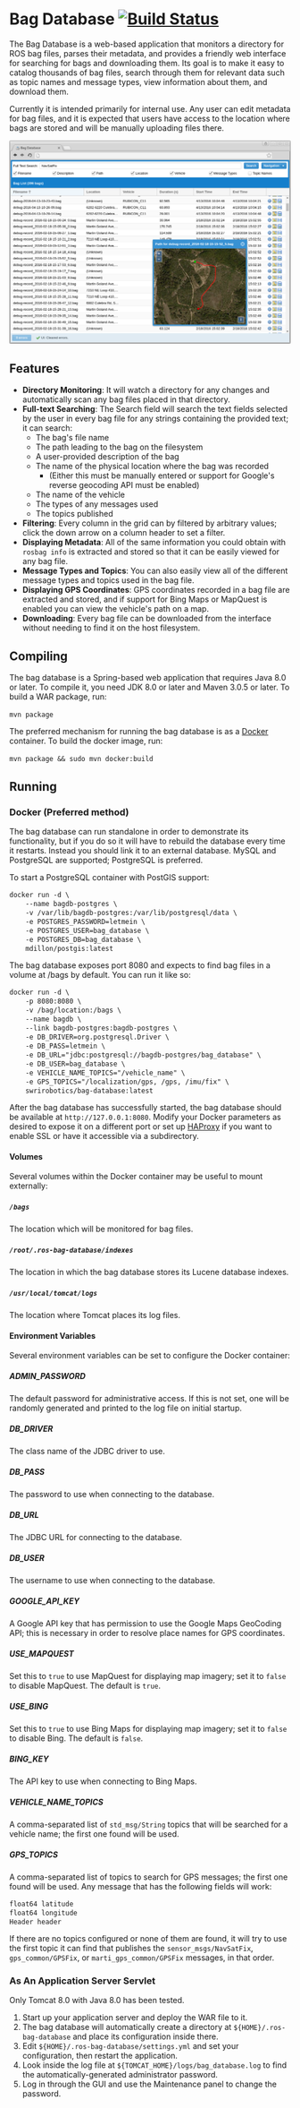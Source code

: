 # Bag Database   [![Build Status](https://travis-ci.org/swri-robotics/bag-database.svg?branch=master)](https://travis-ci.org/swri-robotics/bag-database)

The Bag Database is a web-based application that monitors a directory for ROS bag 
files, parses their metadata, and provides a friendly web interface for searching 
for bags and downloading them.  Its goal is to make it easy to catalog thousands
of bag files, search through them for relevant data such as topic names and message
types, view information about them, and download them.

Currently it is intended primarily for internal use.  Any user can edit metadata
for bag files, and it is expected that users have access to the location where bags
are stored and will be manually uploading files there.

![Sample Screenshot](doc/bag-database.png)

## Features

- **Directory Monitoring**: It will watch a directory for any changes and
  automatically scan any bag files placed in that directory.
- **Full-text Searching**: The Search field will search the text fields selected by the user in every
  bag file for any strings containing the provided text; it can search:
  - The bag's file name
  - The path leading to the bag on the filesystem
  - A user-provided description of the bag
  - The name of the physical location where the bag was recorded
    - (Either this must be manually entered or support for Google's reverse 
      geocoding API must be enabled)
  - The name of the vehicle
  - The types of any messages used
  - The topics published
- **Filtering**: Every column in the grid can by filtered by arbitrary values;
  click the down arrow on a column header to set a filter.
- **Displaying Metadata**: All of the same information you could obtain with 
  `rosbag info` is extracted and stored so that it can be easily viewed for any
  bag file.
- **Message Types and Topics**: You can also easily view all of the different 
  message types and topics used in the bag file.
- **Displaying GPS Coordinates**: GPS coordinates recorded in a bag file are
  extracted and stored, and if support for Bing Maps or MapQuest is enabled you
  can view the vehicle's path on a map.
- **Downloading**: Every bag file can be downloaded from the interface without
  needing to find it on the host filesystem.

## Compiling

The bag database is a Spring-based web application that requires Java 8.0 or later.
To compile it, you need JDK 8.0 or later and Maven 3.0.5 or later.  To build a
WAR package, run:

`mvn package`

The preferred mechanism for running the bag database is as a 
[Docker](https://www.docker.com/) container.  To build the docker image, run:

`mvn package && sudo mvn docker:build`

## Running

### Docker (Preferred method)

The bag database can run standalone in order to demonstrate its functionality, but
if you do so it will have to rebuild the database every time it restarts.  Instead
you should link it to an external database.  MySQL and PostgreSQL are supported;
PostgreSQL is preferred.

To start a PostgreSQL container with PostGIS support:
```
docker run -d \
    --name bagdb-postgres \
    -v /var/lib/bagdb-postgres:/var/lib/postgresql/data \
    -e POSTGRES_PASSWORD=letmein \
    -e POSTGRES_USER=bag_database \
    -e POSTGRES_DB=bag_database \
    mdillon/postgis:latest
```

The bag database exposes port 8080 and expects to find bag files in a volume at /bags by default.  You can run it like so:
```
docker run -d \
    -p 8080:8080 \
    -v /bag/location:/bags \
    --name bagdb \
    --link bagdb-postgres:bagdb-postgres \
    -e DB_DRIVER=org.postgresql.Driver \
    -e DB_PASS=letmein \
    -e DB_URL="jdbc:postgresql://bagdb-postgres/bag_database" \
    -e DB_USER=bag_database \
    -e VEHICLE_NAME_TOPICS="/vehicle_name" \
    -e GPS_TOPICS="/localization/gps, /gps, /imu/fix" \
    swrirobotics/bag-database:latest
```

After the bag database has successfully started, the bag database should be available at `http://127.0.0.1:8080`.  Modify your Docker parameters as desired to expose it on a different port or set up [HAProxy](https://hub.docker.com/_/haproxy/) if you want to enable SSL or have it accessible via a subdirectory.

#### Volumes

Several volumes within the Docker container may be useful to mount externally:

##### `/bags`

The location which will be monitored for bag files.

##### `/root/.ros-bag-database/indexes`

The location in which the bag database stores its Lucene database indexes.

##### `/usr/local/tomcat/logs`

The location where Tomcat places its log files.

#### Environment Variables

Several environment variables can be set to configure the Docker container:

##### ADMIN_PASSWORD

The default password for administrative access.  If this is not set, one will be randomly generated and printed to the log file on initial startup.

##### DB_DRIVER

The class name of the JDBC driver to use.

##### DB_PASS

The password to use when connecting to the database.

##### DB_URL

The JDBC URL for connecting to the database.

##### DB_USER

The username to use when connecting to the database.

##### GOOGLE_API_KEY

A Google API key that has permission to use the Google Maps GeoCoding API; this is necessary in order to resolve place names for GPS coordinates.

##### USE_MAPQUEST

Set this to `true` to use MapQuest for displaying map imagery; set it to `false` to disable MapQuest.  The default is `true`.

##### USE_BING

Set this to `true` to use Bing Maps for displaying map imagery; set it to `false` to disable Bing.  The default is `false`.

##### BING_KEY

The API key to use when connecting to Bing Maps.

##### VEHICLE_NAME_TOPICS

A comma-separated list of `std_msg/String` topics that will be searched for a vehicle name; the first one found will be used.

##### GPS_TOPICS

A comma-separated list of topics to search for GPS messages; the first one found will be used.  Any message that has the following fields will work:
```
float64 latitude
float64 longitude
Header header
```
If there are no topics configured or none of them are found, it will try to use the first topic it can find that publishes the `sensor_msgs/NavSatFix`, `gps_common/GPSFix`, or `marti_gps_common/GPSFix` messages, in that order.

### As An Application Server Servlet

Only Tomcat 8.0 with Java 8.0 has been tested.

1. Start up your application server and deploy the WAR file to it.
2. The bag database will automatically create a directory at `${HOME}/.ros-bag-database` and place its configuration inside there.
3. Edit `${HOME}/.ros-bag-database/settings.yml` and set your configuration, then restart the application.
4. Look inside the log file at `${TOMCAT_HOME}/logs/bag_database.log` to find the automatically-generated administrator password.
5. Log in through the GUI and use the Maintenance panel to change the password.
